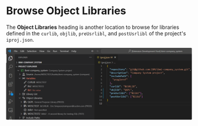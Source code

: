 # Browse Object Libraries

The **Object Libraries** heading is another location to browse for libraries defined in the `curlib`, `objlib`, `preUsrlibl`, and `postUsrlibl` of the project's `iproj.json`.

![Object Libraries](../../assets/ProjectExplorer_27.png)